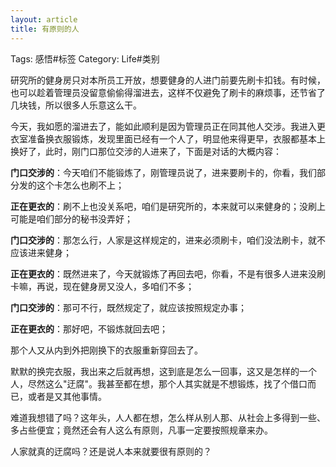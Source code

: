 ```yaml
---
layout: article
title: 有原则的人
---
```

Tags: 感悟#标签
Category: Life#类别

研究所的健身房只对本所员工开放，想要健身的人进门前要先刷卡扣钱。有时候，也可以趁着管理员没留意偷偷得溜进去，这样不仅避免了刷卡的麻烦事，还节省了几块钱，所以很多人乐意这么干。

今天，我如愿的溜进去了，能如此顺利是因为管理员正在同其他人交涉。我进入更衣室准备换衣服锻炼，发现里面已经有一个人了，明显他来得更早，衣服都基本上换好了，此时，刚门口那位交涉的人进来了，下面是对话的大概内容：
<!--more-->

**门口交涉的**：今天咱们不能锻炼了，刚管理员说了，进来要刷卡的，你看，我们部分发的这个卡怎么也刷不上；

**正在更衣的**：刷不上也没关系吧，咱们是研究所的，本来就可以来健身的；没刷上可能是咱们部分的秘书没弄好；

**门口交涉的**：那怎么行，人家是这样规定的，进来必须刷卡，咱们没法刷卡，就不应该进来健身；

**正在更衣的**：既然进来了，今天就锻炼了再回去吧，你看，不是有很多人进来没刷卡嘛，再说，现在健身房又没人，多咱们不多；

**门口交涉的**：那可不行，既然规定了，就应该按照规定办事；

**正在更衣的**：那好吧，不锻炼就回去吧；


那个人又从内到外把刚换下的衣服重新穿回去了。

默默的换完衣服，我出来之后就再想，这到底是怎么一回事，这又是怎样的一个人，尽然这么"迂腐"。我甚至都在想，那个人其实就是不想锻炼，找了个借口而已，或者是又其他事情。

难道我想错了吗？这年头，人人都在想，怎么样从别人那、从社会上多得到一些、多占些便宜；竟然还会有人这么有原则，凡事一定要按照规章来办。

人家就真的迂腐吗？还是说人本来就要很有原则的？
